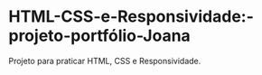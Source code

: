 # HTML-CSS-e-Responsividade:-projeto-portfólio-Joana
Projeto para praticar HTML, CSS e Responsividade.
